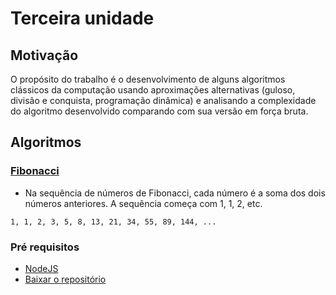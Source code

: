 # Terceira unidade

## Motivação

O propósito do trabalho é o desenvolvimento de alguns algoritmos clássicos da computação usando aproximações alternativas (guloso, divisão e conquista, programação dinâmica) e analisando a complexidade do algoritmo desenvolvido comparando com sua versão em força bruta.

## Algoritmos

### [Fibonacci](./Fibonacci)
- Na sequência de números de Fibonacci, cada número é a soma dos dois números anteriores. A sequência começa com 1, 1, 2, etc. 

``` 1, 1, 2, 3, 5, 8, 13, 21, 34, 55, 89, 144, ... ```

### **Pré requisitos**
 - [NodeJS](https://nodejs.org/en/download/)
 - [Baixar o repositório](https://github.com/ssscassio/analise-e-projeto-de-algoritmos-2017.2/archive/master.zip)